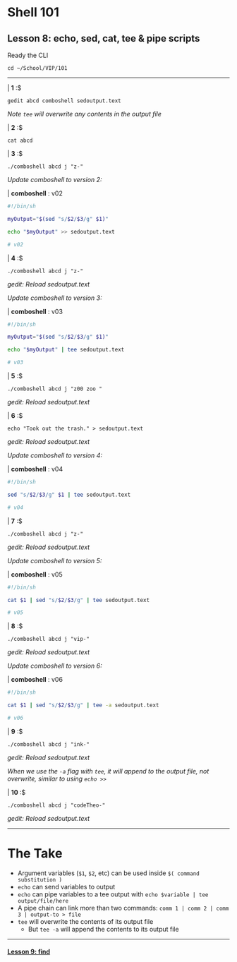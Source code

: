 # Shell 101
## Lesson 8: echo, sed, cat, tee & pipe scripts

Ready the CLI

```console
cd ~/School/VIP/101
```

___

| **1** :$

```console
gedit abcd comboshell sedoutput.text
```

*Note `tee` will overwrite any contents in the output file*

| **2** :$

```console
cat abcd
```

| **3** :$

```console
./comboshell abcd j "z-"
```

*Update comboshell to version 2:*

| **comboshell** : v02

```sh
#!/bin/sh

myOutput="$(sed "s/$2/$3/g" $1)"

echo "$myOutput" >> sedoutput.text

# v02
```

| **4** :$

```console
./comboshell abcd j "z-"
```

*gedit: Reload sedoutput.text*

*Update comboshell to version 3:*

| **comboshell** : v03

```sh
#!/bin/sh

myOutput="$(sed "s/$2/$3/g" $1)"

echo "$myOutput" | tee sedoutput.text

# v03
```

| **5** :$

```console
./comboshell abcd j "z00 zoo "
```

*gedit: Reload sedoutput.text*

| **6** :$

```console
echo "Took out the trash." > sedoutput.text
```

*gedit: Reload sedoutput.text*

*Update comboshell to version 4:*

| **comboshell** : v04

```sh
#!/bin/sh

sed "s/$2/$3/g" $1 | tee sedoutput.text

# v04
```

| **7** :$

```console
./comboshell abcd j "z-"
```

*gedit: Reload sedoutput.text*

*Update comboshell to version 5:*

| **comboshell** : v05

```sh
#!/bin/sh

cat $1 | sed "s/$2/$3/g" | tee sedoutput.text

# v05
```

| **8** :$

```console
./comboshell abcd j "vip-"
```

*gedit: Reload sedoutput.text*

*Update comboshell to version 6:*

| **comboshell** : v06

```sh
#!/bin/sh

cat $1 | sed "s/$2/$3/g" | tee -a sedoutput.text

# v06
```

| **9** :$

```console
./comboshell abcd j "ink-"
```

*gedit: Reload sedoutput.text*

*When we use the `-a` flag with `tee`, it will append to the output file, not overwrite, similar to using `echo >>`*

| **10** :$

```console
./comboshell abcd j "codeTheo-"
```

*gedit: Reload sedoutput.text*

___

# The Take

- Argument variables (`$1`, `$2`, etc) can be used inside `$( command substitution )`
- `echo` can send variables to output
- `echo` can pipe variables to a tee output with `echo $variable | tee output/file/here`
- A pipe chain can link more than two commands: `comm 1 | comm 2 | comm 3 | output-to > file`
- `tee` will overwrite the contents of its output file
  - But `tee -a` will append the contents to its output file
___

#### [Lesson 9: find](https://github.com/inkVerb/vip/blob/master/101/Lesson-09.md)
